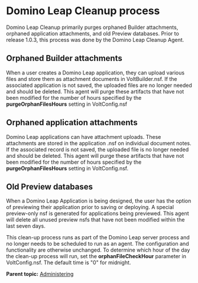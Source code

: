 # Domino Leap Cleanup process

Domino Leap Cleanup primarily purges orphaned Builder attachments, orphaned application attachments, and old Preview databases. Prior to release 1.0.3, this process was done by the Domino Leap Cleanup Agent.

## Orphaned Builder attachments

When a user creates a Domino Leap application, they can upload various files and store them as attachment documents in VoltBuilder.nsf. If the associated application is not saved, the uploaded files are no longer needed and should be deleted. This agent will purge these artifacts that have not been modified for the number of hours specified by the **purgeOrphanFilesHours** setting in VoltConfig.nsf

## Orphaned application attachments

Domino Leap applications can have attachment uploads. These attachments are stored in the application .nsf on individual document notes. If the associated record is not saved, the uploaded file is no longer needed and should be deleted. This agent will purge these artifacts that have not been modified for the number of hours specified by the **purgeOrphanFilesHours** setting in VoltConfig.nsf.

## Old Preview databases

When a Domino Leap Application is being designed, the user has the option of previewing their application prior to saving or deploying. A special preview-only nsf is generated for applications being previewed. This agent will delete all unused preview nsfs that have not been modified within the last seven days.

This clean-up process runs as part of the Domino Leap server process and no longer needs to be scheduled to run as an agent. The configuration and functionality are otherwise unchanged. To determine which hour of the day the clean-up process will run, set the **orphanFileCheckHour** parameter in VoltConfig.nsf. The default time is "0" for midnight.

**Parent topic:** [Administering](administering_leap.md)